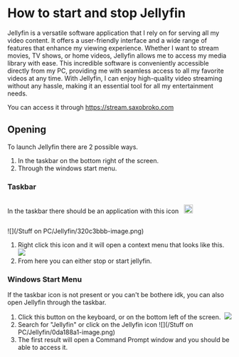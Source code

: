 # How to start and stop Jellyfin

Jellyfin is a versatile software application that I rely on for serving all my video content. It offers a user-friendly interface and a wide range of features that enhance my viewing experience. Whether I want to stream movies, TV shows, or home videos, Jellyfin allows me to access my media library with ease. This incredible software is conveniently accessible directly from my PC, providing me with seamless access to all my favorite videos at any time. With Jellyfin, I can enjoy high-quality video streaming without any hassle, making it an essential tool for all my entertainment needs.

You can access it through <a href="https://stream.saxobroko.com">https://stream.saxobroko.com</a>

## Opening

To launch Jellyfin there are 2 possible ways.

1. In the taskbar on the bottom right of the screen.
2. Through the windows start menu.

### Taskbar
<p style="display:inline-block;">
  In the taskbar there should be an application with this icon &nbsp;
  <img width="20px" src="https://cdn.jsdelivr.net/gh/walkxcode/dashboard-icons/png/jellyfin.png">
</p>

![](/Stuff on PC/Jellyfin/320c3bbb-image.png)

  1. Right click this icon and it will open a context menu that looks like this. &nbsp; &nbsp;<img src="/Stuff on PC/Jellyfin/43971ced-image.png">
  2. From here you can either stop or start jellyfin.

### Windows Start Menu
If the taskbar icon is not present or you can't be bothere idk, you can also open Jellyfin through the taskbar.

1. Click this button on the keyboard, or on the bottom left of the screen. &nbsp;<img src="/Stuff on PC/Jellyfin/72dc2d08-image.png">
2. Search for "Jellyfin" or click on the Jellyfin icon
![](/Stuff on PC/Jellyfin/0da188a1-image.png)
3. The first result will open a Command Prompt window and you should be able to access it.